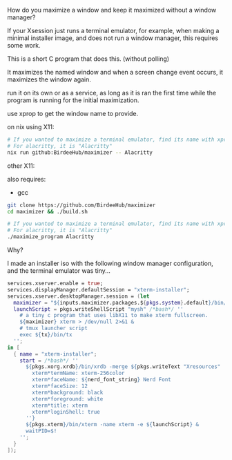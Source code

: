 How do you maximize a window and keep it maximized
without a window manager?

If your Xsession just runs a terminal emulator,
for example, when making a minimal installer image,
and does not run a window manager, this requires some work.

This is a short C program that does this. (without polling)

It maximizes the named window and when a screen change event occurs,
it maximizes the window again.

run it on its own or as a service,
as long as it is ran the first time while the program is running
for the initial maximization.

use xprop to get the window name to provide.

on nix using X11:
```bash
# If you wanted to maximize a terminal emulator, find its name with xprop
# For alacritty, it is "Alacritty"
nix run github:BirdeeHub/maximizer -- Alacritty
```

other X11:

also requires:

- gcc

```bash
git clone https://github.com/BirdeeHub/maximizer
cd maximizer && ./build.sh

# If you wanted to maximize a terminal emulator, find its name with xprop
# For alacritty, it is "Alacritty"
./maximize_program Alacritty
```

Why?

I made an installer iso with the following window manager configuration,
and the terminal emulator was tiny...

```nix
services.xserver.enable = true;
services.displayManager.defaultSession = "xterm-installer";
services.xserver.desktopManager.session = (let
  maximizer = "${inputs.maximizer.packages.${pkgs.system}.default}/bin/maximize_program";
  launchScript = pkgs.writeShellScript "mysh" /*bash*/ ''
    # a tiny c program that uses libX11 to make xterm fullscreen.
    ${maximizer} xterm > /dev/null 2>&1 &
    # tmux launcher script
    exec ${tx}/bin/tx
  '';
in [
  { name = "xterm-installer";
    start = /*bash*/ ''
      ${pkgs.xorg.xrdb}/bin/xrdb -merge ${pkgs.writeText "Xresources" ''
        xterm*termName: xterm-256color
        xterm*faceName: ${nerd_font_string} Nerd Font
        xterm*faceSize: 12
        xterm*background: black
        xterm*foreground: white
        xterm*title: xterm
        xterm*loginShell: true
      ''}
      ${pkgs.xterm}/bin/xterm -name xterm -e ${launchScript} &
      waitPID=$!
    '';
  }
]);
```
